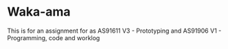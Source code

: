 # Waka-ama
This is for an assignment for as AS91611 V3 - Prototyping and AS91906 V1 - Programming, code and worklog
